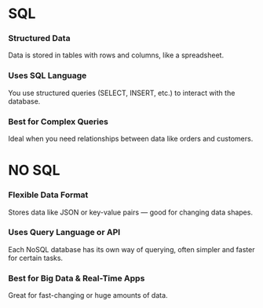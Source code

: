 # SQL
### Structured Data
Data is stored in tables with rows and columns,
like a spreadsheet.
### Uses SQL Language
You use structured queries (SELECT, INSERT, etc.)
to interact with the database.
### Best for Complex Queries
Ideal when you need relationships between data
like orders and customers.

# NO SQL
### Flexible Data Format
Stores data like JSON or key-value pairs —
good for changing data shapes.
### Uses Query Language or API
Each NoSQL database has its own way of querying,
often simpler and faster for certain tasks.
### Best for Big Data & Real-Time Apps
Great for fast-changing or huge amounts of data.